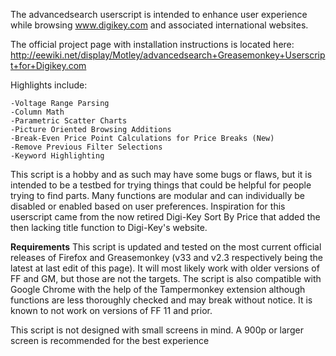 The advancedsearch userscript is intended to enhance user experience while browsing www.digikey.com  and associated international websites.

The official project page with installation instructions is located here: http://eewiki.net/display/Motley/advancedsearch+Greasemonkey+Userscript+for+Digikey.com 

Highlights include:

    -Voltage Range Parsing
    -Column Math
    -Parametric Scatter Charts
    -Picture Oriented Browsing Additions
    -Break-Even Price Point Calculations for Price Breaks (New)
    -Remove Previous Filter Selections
    -Keyword Highlighting

This script is a hobby and as such may have some bugs or flaws, but it is intended to be a testbed for trying things that could be helpful for people trying to find parts.  Many functions are modular and can individually be disabled or enabled based on user preferences.    Inspiration for this userscript came from the now retired Digi-Key Sort By Price that added the then lacking title function to Digi-Key's website.

<b>Requirements</b>
This script is updated and tested on the most current official releases of Firefox and Greasemonkey (v33 and v2.3 respectively being the latest at last edit of this page).  It will most likely work with older versions of FF and GM, but those are not the targets.    The script is also compatible with Google Chrome with the help of the Tampermonkey extension although functions are less thoroughly checked and may break without notice. It is known to not work on versions of FF 11 and prior.

This script is not designed with small screens in mind.  A 900p or larger screen is recommended for the best experience
